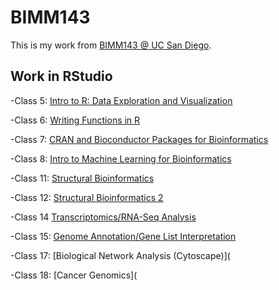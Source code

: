 # BIMM143

This is my work from [BIMM143 @ UC San Diego](https://bioboot.github.io/bimm143_F19/).

## Work in RStudio
-Class 5: [Intro to R: Data Exploration and Visualization](https://github.com/jandalvarez/BIMM143-Bionformatics/blob/master/Class05/Class05-Script.md)

-Class 6: [Writing Functions in R](https://github.com/jandalvarez/BIMM143-Bionformatics/blob/master/Class06/Class6.md)

-Class 7: [CRAN and Bioconductor Packages for Bioinformatics](https://github.com/jandalvarez/BIMM143-Bionformatics/blob/master/Class07/Class07/Class07.md)

-Class 8: [Intro to Machine Learning for Bioinformatics](https://github.com/jandalvarez/BIMM143-Bionformatics/blob/master/Class08/Class08/Class08_PCA.md)

-Class 11: [Structural Bioinformatics](https://github.com/jandalvarez/BIMM143-Bionformatics/blob/master/Class11/Class11.md)

-Class 12: [Structural Bioinformatics 2](https://github.com/jandalvarez/BIMM143-Bionformatics/blob/master/Class12/Class12.md)

-Class 14 [Transcriptomics/RNA-Seq Analysis](https://github.com/jandalvarez/BIMM143-Bionformatics/blob/master/Class14/Class14.md)

-Class 15: [Genome Annotation/Gene List Interpretation](https://github.com/jandalvarez/BIMM143-Bionformatics/blob/master/Class15/Class15.md)

-Class 17: [Biological Network Analysis (Cytoscape)](

-Class 18: [Cancer Genomics](

